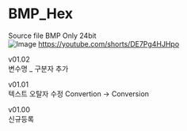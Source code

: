 # BMP_Hex 
Source file BMP Only 24bit   
![Image](https://github.com/user-attachments/assets/24b2786e-f861-4af5-8daf-006bca611152)
https://youtube.com/shorts/DE7Pg4HJHpo  

v01.02  
변수명 _ 구분자 추가

v01.01  
텍스트 오탈자 수정 Convertion -> Conversion  

v01.00   
신규등록  
